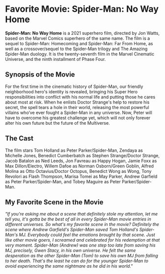 # Favorite Movie: Spider-Man: No Way Home
**Spider-Man: No Way Home** is a 2021 superhero film, directed by Jon Watts, based on the Marvel Comics superhero of the same name. The film is a sequel to Spider-Man: Homecoming and Spider-Man: Far From Home, as well as a crossover/sequel to the Spider-Man trilogy and The Amazing Spider-Man duology. It is the twenty-seventh film in the Marvel Cinematic Universe, and the ninth installment of Phase Four. 

## Synopsis of the Movie
For the first time in the cinematic history of Spider-Man, our friendly neighborhood hero's identity is revealed, bringing his Super Hero responsibilities into conflict with his normal life and putting those he cares about most at risk. When he enlists Doctor Strange's help to restore his secret, the spell tears a hole in their world, releasing the most powerful villains who’ve ever fought a Spider-Man in any universe. Now, Peter will have to overcome his greatest challenge yet, which will not only forever alter his own future but the future of the Multiverse.

## The Cast
The film stars Tom Holland as Peter Parker/Spider-Man, Zendaya as Michelle Jones, Benedict Cumberbatch as Stephen Strange/Doctor Strange, Jacob Batalon as Ned Leeds, Jon Favreau as Happy Hogan, Jamie Foxx as Max Dillon/Electro, Willem Dafoe as Norman Osborn/Green Goblin, Alfred Molina as Otto Octavius/Doctor Octopus, Benedict Wong as Wong, Tony Revolori as Flash Thompson, Marisa Tomei as May Parker, Andrew Garfield as Peter Parker/Spider-Man, and Tobey Maguire as Peter Parker/Spider-Man.

## My Favorite Scene in the Movie
_"If you're asking me about a scene that definitely stole my attention, let me tell you, it's gotta be the best of all in every Spider-Man movie entries in different universes. So what's my favorite scene in the movie? Definitely the scene where Andrew Garfield's Spider-Man saved Tom Holland's Spider-Man's MJ. Everybody could feel the emotions brought by that scene. Just like other movie goers, I screamed and celebrated for his redemption at that very moment. Spider-Man (Andrew) was one step too late from saving his MJ, precisely, Gwen Stacy, in his own universe. He felt the same desperation as the other Spider-Man (Tom) to save his own MJ from falling to her death. That's the least he can do for the younger Spider-Man to avoid experiencing the same nightmare as he did in his world."_

